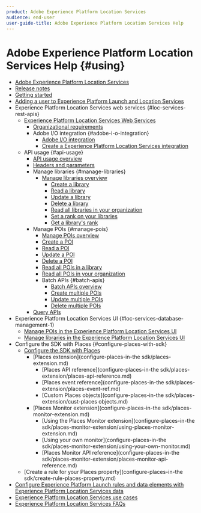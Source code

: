 ```yaml
---
product: Adobe Experience Platform Location Services
audience: end-user
user-guide-title: Adobe Experience Platform Location Services Help
---
```


# Adobe Experience Platform Location Services Help {#using}

+ [Adobe Experience Platform Location Services](home.md)
+ [Release notes](release-notes.md)
+ [Getting started](getting-started.md)
+ [Adding a user to Experience Platform Launch and Location Services](adding-a-user-to-launch-loc-services.md)
+ Experience Platform Location Services web services {#loc-services-rest-apis}
  + [Experience Platform Location Services Web Services](loc-services-rest-apis/loc-services-web-services.md)
    + [Organizational requirements](loc-services-rest-apis/organizational-requirements.md)
    + Adobe I/O integration {#adobe-i-o-integration}
      + [Adobe I/O integration](loc-services-rest-apis/adobe-i-o-integration/adobe-i-o-integration.md)
      + [Create a Experience Platform Location Services integration](loc-services-rest-apis/adobe-i-o-integration/create-a-loc-services-integration.md)
  + API usage {#api-usage}
    + [API usage overview](loc-services-rest-apis/api-usage/api-usage.md)
    + [Headers and parameters](loc-services-rest-apis/api-usage/headers-and-parameters.md)
    + Manage libraries {#manage-libraries}
      + [Manage libraries overview](loc-services-rest-apis/api-usage/manage-libraries/manage-libraries.md)
        + [Create a library](loc-services-rest-apis/api-usage/manage-libraries/create-a-library.md)
        + [Read a library](loc-services-rest-apis/api-usage/manage-libraries/read-a-library.md)
        + [Update a library](loc-services-rest-apis/api-usage/manage-libraries/update-a-library.md)
        + [Delete a library](loc-services-rest-apis/api-usage/manage-libraries/delete-a-library.md)
        + [Read all libraries in your organization](loc-services-rest-apis/api-usage/manage-libraries/read-all-libraries-in-your-organization.md)
        + [Set a rank on your libraries](loc-services-rest-apis/api-usage/manage-libraries/set-a-ran-on-your-libraries.md)
        + [Get a library's rank](loc-services-rest-apis/api-usage/manage-libraries/get-a-librarys-rank.md)
    + Manage POIs {#manage-pois}
      + [Manage POIs overview](loc-services-rest-apis/api-usage/manage-pois/manage-pois.md)
      + [Create a POI](loc-services-rest-apis/api-usage/manage-pois/create-a-poi.md)
      + [Read a POI](loc-services-rest-apis/api-usage/manage-pois/read-a-poi.md)
      + [Update a POI](loc-services-rest-apis/api-usage/manage-pois/update-a-poi.md)
      + [Delete a POI](loc-services-rest-apis/api-usage/manage-pois/delete-a-poi.md)
      + [Read all POIs in a library](loc-services-rest-apis/api-usage/manage-pois/read-all-pois-in-a-library.md)
      + [Read all POIs in your organization](loc-services-rest-apis/api-usage/manage-pois/read-all-pois-in-your-organization.md)
      + Batch APIs {#batch-apis}
        + [Batch APIs overview](loc-services-rest-apis/api-usage/manage-pois/batch-apis.md)
        + [Create multiple POIs](loc-servicess-rest-apis/api-usage/manage-pois/create-multiple-pois.md)
        + [Update multiple POIs](loc-services-rest-apis/api-usage/manage-pois/update-multiple-pois.md)
        + [Delete multiple POIs](loc-services-rest-apis/api-usage/manage-pois/delete-multiple-pois.md)
    + [Query APIs](loc-services-rest-apis/api-usage/query-apis.md)
+ Experience Platform Location Services UI {#loc-services-database-management-1}
  + [Manage POIs in the Experience Platform Location Services UI](loc-services-database-management-1/managing-pois-in-the-loc-servicess-ui.md)
  + [Manage libraries in the Experience Platform Location Services UI](loc-services-database-management-1/manage-libraries.md)
+ Configure the SDK with Places {#configure-places-with-sdk}
  + [Configure the SDK with Places](configure-places-in-the-sdk.md)
    + [Places extension](configure-places-in-the sdk/places-extension.md)
      + [Places API reference](configure-places-in-the sdk/places-extension/places-api-reference.md)
      + [Places event reference](configure-places-in-the sdk/places-extension/places-event-ref.md)
      + [Custom Places objects](configure-places-in-the sdk/places-extension/cust-places objects.md)
    + [Places Monitor extension](configure-places-in-the sdk/places-monitor-extension.md)
      + [Using the Places Monitor extension](configure-places-in-the sdk/places-monitor-extension/using-places-monitor-extension.md)
      + [Using your own monitor](configure-places-in-the sdk/places-monitor-extension/using-your-own-monitor.md)
      + [Places Monitor API reference](configure-places-in-the sdk/places-monitor-extension/places-monitor-api-reference.md)
  + [Create a rule for your Places property](configure-places-in-the sdk/create-rule-places-property.md)
+ [Configure Experience Platform Launch rules and data elements with Experience Platform Location Services data](rules-data-elements-loc-services-data.md)
+ [Experience Platform Location Services use cases](loc-services-use-cases.md)
+ [Experience Platform Location Services FAQs](loc-services-faqs.md)
